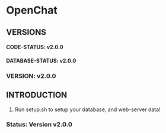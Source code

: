 # OpenChat

## VERSIONS

#### CODE-STATUS:      v2.0.0
#### DATABASE-STATUS:  v2.0.0
###  VERSION:          v2.0.0

## INTRODUCTION
1. Run setup.sh to setup your database, and web-server data!

### Status: Version v2.0.0
